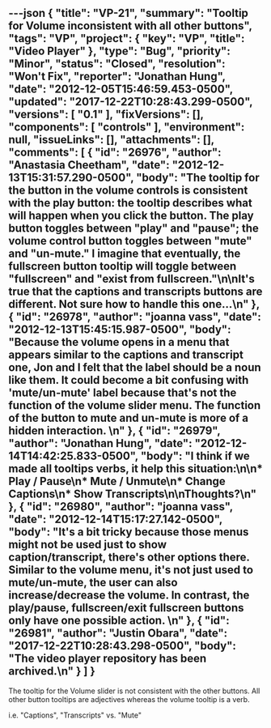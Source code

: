 ---json
{
  "title": "VP-21",
  "summary": "Tooltip for Volume inconsistent with all other buttons",
  "tags": "VP",
  "project": {
    "key": "VP",
    "title": "Video Player"
  },
  "type": "Bug",
  "priority": "Minor",
  "status": "Closed",
  "resolution": "Won't Fix",
  "reporter": "Jonathan Hung",
  "date": "2012-12-05T15:46:59.453-0500",
  "updated": "2017-12-22T10:28:43.299-0500",
  "versions": [
    "0.1"
  ],
  "fixVersions": [],
  "components": [
    "controls"
  ],
  "environment": null,
  "issueLinks": [],
  "attachments": [],
  "comments": [
    {
      "id": "26976",
      "author": "Anastasia Cheetham",
      "date": "2012-12-13T15:31:57.290-0500",
      "body": "The tooltip for the button in the volume controls is consistent with the play button: the tooltip describes what will happen when you click the button. The play button toggles between \"play\" and \"pause\"; the volume control button toggles between \"mute\" and \"un-mute.\" I imagine that eventually, the fullscreen button tooltip will toggle between \"fullscreen\" and \"exist from fullscreen.\"\n\nIt's true that the captions and transcripts buttons are different. Not sure how to handle this one...\n"
    },
    {
      "id": "26978",
      "author": "joanna vass",
      "date": "2012-12-13T15:45:15.987-0500",
      "body": "Because the volume opens in a menu that appears similar to the captions and transcript one, Jon and I felt that the label should be a noun like them. It could become a bit confusing with 'mute/un-mute' label because that's not the function of the volume slider menu. The function of the button to mute and un-mute is more of a hidden interaction.&#x20;\n"
    },
    {
      "id": "26979",
      "author": "Jonathan Hung",
      "date": "2012-12-14T14:42:25.833-0500",
      "body": "I think if we made all tooltips verbs, it help this situation:\n\n* Play / Pause\n* Mute / Unmute\n* Change Captions\n* Show Transcripts\n\nThoughts?\n"
    },
    {
      "id": "26980",
      "author": "joanna vass",
      "date": "2012-12-14T15:17:27.142-0500",
      "body": "It's a bit tricky because those menus might not be used just to show caption/transcript, there's other options there. Similar to the volume menu, it's not just used to mute/un-mute, the user can also increase/decrease the volume. In contrast, the play/pause, fullscreen/exit fullscreen buttons only have one possible action.&#x20;\n"
    },
    {
      "id": "26981",
      "author": "Justin Obara",
      "date": "2017-12-22T10:28:43.298-0500",
      "body": "The video player repository has been archived.\n"
    }
  ]
}
---
The tooltip for the Volume slider is not consistent with the other buttons. All other button tooltips are adjectives whereas the volume tooltip is a verb.

i.e. "Captions", "Transcripts" vs. "Mute"

        